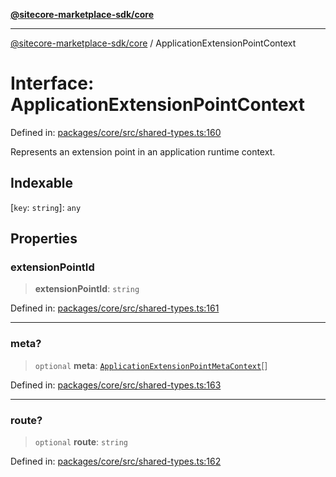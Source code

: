 [**@sitecore-marketplace-sdk/core**](../README.md)

***

[@sitecore-marketplace-sdk/core](../README.md) / ApplicationExtensionPointContext

# Interface: ApplicationExtensionPointContext

Defined in: [packages/core/src/shared-types.ts:160](https://github.com/Sitecore/marketplace-sdk/blob/047115917e8843232ba2a4ba284b67585698b1c5/packages/core/src/shared-types.ts#L160)

Represents an extension point in an application runtime context.

## Indexable

\[`key`: `string`\]: `any`

## Properties

### extensionPointId

> **extensionPointId**: `string`

Defined in: [packages/core/src/shared-types.ts:161](https://github.com/Sitecore/marketplace-sdk/blob/047115917e8843232ba2a4ba284b67585698b1c5/packages/core/src/shared-types.ts#L161)

***

### meta?

> `optional` **meta**: [`ApplicationExtensionPointMetaContext`](ApplicationExtensionPointMetaContext.md)[]

Defined in: [packages/core/src/shared-types.ts:163](https://github.com/Sitecore/marketplace-sdk/blob/047115917e8843232ba2a4ba284b67585698b1c5/packages/core/src/shared-types.ts#L163)

***

### route?

> `optional` **route**: `string`

Defined in: [packages/core/src/shared-types.ts:162](https://github.com/Sitecore/marketplace-sdk/blob/047115917e8843232ba2a4ba284b67585698b1c5/packages/core/src/shared-types.ts#L162)
